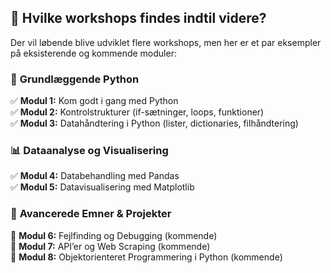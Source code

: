 ## 📌 **Hvilke workshops findes indtil videre?**  
Der vil løbende blive udviklet flere workshops, men her er et par eksempler på eksisterende og kommende moduler:  

### 🐍 **Grundlæggende Python**  
✅ **Modul 1:** Kom godt i gang med Python  
✅ **Modul 2:** Kontrolstrukturer (if-sætninger, loops, funktioner)  
✅ **Modul 3:** Datahåndtering i Python (lister, dictionaries, filhåndtering)  

### 📊 **Dataanalyse og Visualisering**  
✅ **Modul 4:** Databehandling med Pandas  
✅ **Modul 5:** Datavisualisering med Matplotlib  

### 🔧 **Avancerede Emner & Projekter**  
🚀 **Modul 6:** Fejlfinding og Debugging (kommende)  
🚀 **Modul 7:** API’er og Web Scraping (kommende)  
🚀 **Modul 8:** Objektorienteret Programmering i Python (kommende)  
